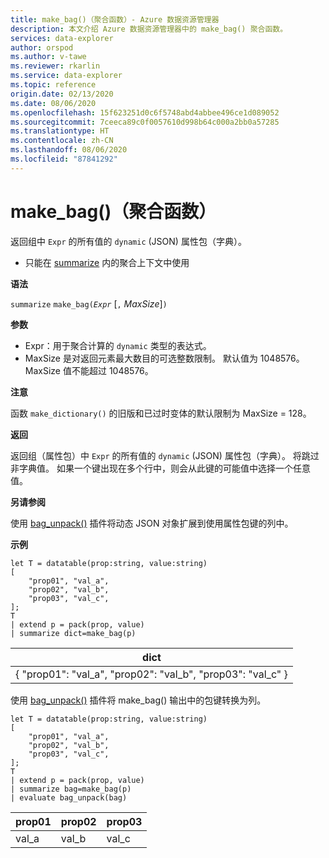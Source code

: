 ```yaml
---
title: make_bag()（聚合函数）- Azure 数据资源管理器
description: 本文介绍 Azure 数据资源管理器中的 make_bag() 聚合函数。
services: data-explorer
author: orspod
ms.author: v-tawe
ms.reviewer: rkarlin
ms.service: data-explorer
ms.topic: reference
origin.date: 02/13/2020
ms.date: 08/06/2020
ms.openlocfilehash: 15f623251d0c6f5748abd4abbee496ce1d089052
ms.sourcegitcommit: 7ceeca89c0f0057610d998b64c000a2bb0a57285
ms.translationtype: HT
ms.contentlocale: zh-CN
ms.lasthandoff: 08/06/2020
ms.locfileid: "87841292"
---
```

# <a name="make_bag-aggregation-function"></a>make_bag()（聚合函数）

返回组中 `Expr` 的所有值的 `dynamic` (JSON) 属性包（字典）。

* 只能在 [summarize](summarizeoperator.md) 内的聚合上下文中使用

**语法**

`summarize` `make_bag(`*`Expr`* [`,` *MaxSize*]`)`

**参数**

* Expr：用于聚合计算的 `dynamic` 类型的表达式。
* MaxSize 是对返回元素最大数目的可选整数限制。 默认值为 1048576。 MaxSize 值不能超过 1048576。

**注意**

函数 `make_dictionary()` 的旧版和已过时变体的默认限制为 MaxSize = 128。

**返回**

返回组（属性包）中 `Expr` 的所有值的 `dynamic` (JSON) 属性包（字典）。
将跳过非字典值。
如果一个键出现在多个行中，则会从此键的可能值中选择一个任意值。

**另请参阅**

使用 [bag_unpack()](bag-unpackplugin.md) 插件将动态 JSON 对象扩展到使用属性包键的列中。 

**示例**

```kusto
let T = datatable(prop:string, value:string)
[
    "prop01", "val_a",
    "prop02", "val_b",
    "prop03", "val_c",
];
T
| extend p = pack(prop, value)
| summarize dict=make_bag(p)

```

|dict|
|----|
|{ "prop01": "val_a", "prop02": "val_b", "prop03": "val_c" } |

使用 [bag_unpack()](bag-unpackplugin.md) 插件将 make_bag() 输出中的包键转换为列。 

```kusto
let T = datatable(prop:string, value:string)
[
    "prop01", "val_a",
    "prop02", "val_b",
    "prop03", "val_c",
];
T
| extend p = pack(prop, value)
| summarize bag=make_bag(p)
| evaluate bag_unpack(bag) 

```

|prop01|prop02|prop03|
|---|---|---|
|val_a|val_b|val_c|
